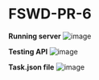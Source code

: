 # FSWD-PR-6

**Running server**
![image](https://github.com/user-attachments/assets/3672b38c-1502-4429-a4a2-0620cb4ce0ee)




**Testing API**
![image](https://github.com/user-attachments/assets/df3b3227-207e-402c-a11b-c4714446dbc7)




**Task.json file**
![image](https://github.com/user-attachments/assets/a6aaade4-dd74-4254-89fb-246675179c39)


